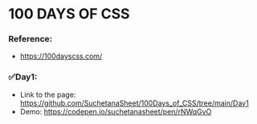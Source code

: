 # 100 DAYS OF CSS

### Reference:
  - https://100dayscss.com/

  ### ✅Day1:
  - Link to the page: https://github.com/SuchetanaSheet/100Days_of_CSS/tree/main/Day1
  - Demo: https://codepen.io/suchetanasheet/pen/rNWqGvO
